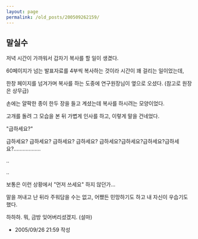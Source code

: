 ```yaml
---
layout: page
permalink: /old_posts/200509262159/
---
```


## 말실수

저녁 시간이 가까워서 갑자기 복사를 할 일이 생겼다.

60페이지가 넘는 발표자료를 4부씩 복사하는 것이라 시간이 꽤 걸리는 일이었는데,

한창 페이지를 넘겨가며 복사를 하는 도중에 연구원장님이 옆으로 오셨다. (참고로 원장은 상무급)

손에는 얄팍한 종이 한두 장을 들고 계셨는데 복사를 하시려는 모양이었다.

고개를 돌려 그 모습을 본 뒤 가볍게 인사를 하고, 이렇게 말을 건네었다.

"급하세요?"

급하세요? 급하세요? 급하세요? 급하세요? 급하세요?급하세요?급하세요?급하세요?..................

..

..

보통은 이런 상황에서 "먼저 쓰세요" 하지 않던가... 

말을 꺼내고 난 뒤라 주워담을 수는 없고, 어쨌든 민망하기도 하고 내 자신이 우습기도 했다.

하하하. 뭐, 금방 잊어버리셨겠지. (설마)






- 2005/09/26 21:59 작성